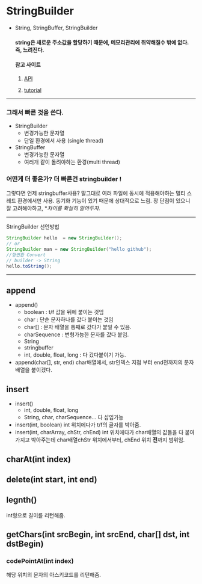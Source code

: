 # StringBuilder

- String, StringBuffer, StringBuilder

  #### string은 새로운 주소값을 할당하기 때문에, 메모리관리에 취약해질수 밖에 없다. 즉, 느려진다.

  #### 참고 사이트

  1. [API](<https://docs.oracle.com/javase/7/docs/api/java/lang/StringBuilder.html#insert(int,%20char)>)

  2. [tutorial](https://www.tutorialspoint.com/java/lang/stringbuilder_insert_chararray_len.htm)

---

### 그래서 빠른 것을 쓴다.

- StringBuilder
  - 변경가능한 문자열
  - 단일 환경에서 사용 (single thread)
- StringBuffer
  - 변경가능한 문자열
  - 여러개 같이 돌려야하는 환경(multi thread)

### 어떤게 더 좋은가? 더 빠른건 stringbuilder !

그렇다면 언제 stringbuffer사용? 말그대로 여러 파일에 동시에 적용해야하는
멀티 스레드 환경에서만 사용. 동기화 기능이 있기 때문에 상대적으로 느림.
장 단점이 있으니 잘 고려해야하고, \*_차이를 확실히 알아두자._

---

StringBuilder 선언방법

```java
StringBuilder hello  = new StringBuilder();
// or
StringBuilder man = new StringBuilder("hello github");
//형변환 Convert
// builder -> String
hello.toString();

```

---

## append

- append()
  - boolean : t/f 값을 뒤에 붙이는 것임
  - char : 단순 문자하나를 갔다 붙이는 것임
  - char[] : 문자 배열을 통째로 갔다가 붙일 수 있음.
  - charSequence : 변형가능한 문자를 갔다 붙임.
  - String
  - stringbuffer
  - int, double, float, long : 다 갔다붙이기 가능.
- append(char[], str, end)
  char배열에서, str인덱스 지점 부터 end전까지의 문자 배열을 붙이겠다.

## insert

- insert()
  - int, double, float, long
  - String, char, charSequence... 다 삽입가능
- insert(int, boolean)
  int 위치에다가 t/f의 글자를 박아줌.
- insert(int, charArray, chStr, chEnd)
  int 위치에다가 char배열의 값들을 다 붙여가지고 박아주는데
  char배열chStr 위치에서부터, chEnd 위치 **전**까지 범위임.

## charAt(int index)

## delete(int start, int end)

## legnth()

int형으로 길이를 리턴해줌.

## getChars(int srcBegin, int srcEnd, char[] dst, int dstBegin)

### codePointAt(int index)

해당 위치의 문자의 아스키코드를 리턴해줌.

